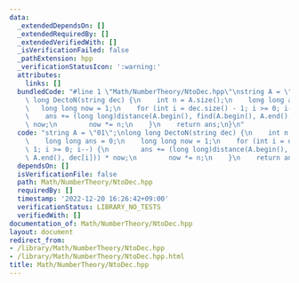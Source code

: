 ```yaml
---
data:
  _extendedDependsOn: []
  _extendedRequiredBy: []
  _extendedVerifiedWith: []
  _isVerificationFailed: false
  _pathExtension: hpp
  _verificationStatusIcon: ':warning:'
  attributes:
    links: []
  bundledCode: "#line 1 \"Math/NumberTheory/NtoDec.hpp\"\nstring A = \"01\";\nlong\
    \ long DectoN(string dec) {\n    int n = A.size();\n    long long ans = 0;\n \
    \   long long now = 1;\n    for (int i = dec.size() - 1; i >= 0; i--) {\n    \
    \    ans += (long long)distance(A.begin(), find(A.begin(), A.end(), dec[i])) *\
    \ now;\n        now *= n;\n    }\n    return ans;\n}\n"
  code: "string A = \"01\";\nlong long DectoN(string dec) {\n    int n = A.size();\n\
    \    long long ans = 0;\n    long long now = 1;\n    for (int i = dec.size() -\
    \ 1; i >= 0; i--) {\n        ans += (long long)distance(A.begin(), find(A.begin(),\
    \ A.end(), dec[i])) * now;\n        now *= n;\n    }\n    return ans;\n}"
  dependsOn: []
  isVerificationFile: false
  path: Math/NumberTheory/NtoDec.hpp
  requiredBy: []
  timestamp: '2022-12-20 16:26:42+09:00'
  verificationStatus: LIBRARY_NO_TESTS
  verifiedWith: []
documentation_of: Math/NumberTheory/NtoDec.hpp
layout: document
redirect_from:
- /library/Math/NumberTheory/NtoDec.hpp
- /library/Math/NumberTheory/NtoDec.hpp.html
title: Math/NumberTheory/NtoDec.hpp
---
```

